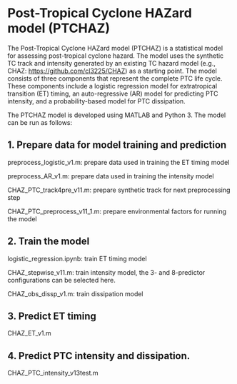 # Post-Tropical Cyclone HAZard model (PTCHAZ)

The Post-Tropical Cyclone HAZard model (PTCHAZ) is a statistical model for assessing post-tropical cyclone hazard. The model uses the synthetic TC track and intensity generated by an existing TC hazard model (e.g., CHAZ: https://github.com/cl3225/CHAZ) as a starting point. The model consists of three components that represent the complete PTC life cycle. These components include a logistic regression model for extratropical transition (ET) timing, an auto-regressive (AR) model for predicting PTC intensity, and a probability-based model for PTC dissipation.

The PTCHAZ model is developed using MATLAB and Python 3. The model can be run as follows:

## 1. Prepare data for model training and prediction
   
   preprocess_logistic_v1.m: prepare data used in training the ET timing model
   
   preprocess_AR_v1.m: prepare data used in training the intensity model
   
   CHAZ_PTC_track4pre_v11.m: prepare synthetic track for next preprocessing step
   
   CHAZ_PTC_preprocess_v11_1.m: prepare environmental factors for running the model
   
## 2. Train the model
 
   logistic_regression.ipynb: train ET timing model
   
   CHAZ_stepwise_v11.m: train intensity model, the 3- and 8-predictor configurations can be selected here.
   
   CHAZ_obs_dissp_v1.m: train dissipation model
   
## 3. Predict ET timing
 
   CHAZ_ET_v1.m
   
## 4. Predict PTC intensity and dissipation.
 
   CHAZ_PTC_intensity_v13test.m
